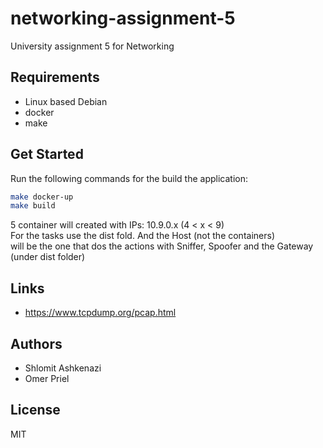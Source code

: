 # networking-assignment-5

University assignment 5 for Networking

## Requirements

- Linux based Debian
- docker
- make

## Get Started

Run the following commands for the build the application:

```bash
make docker-up
make build
```

5 container will created with IPs: 10.9.0.x (4 < x < 9) \
For the tasks use the dist fold. And the Host (not the containers) \
will be the one that dos the actions with Sniffer, Spoofer and the Gateway (under dist folder)

## Links

- <https://www.tcpdump.org/pcap.html>

## Authors

- Shlomit Ashkenazi
- Omer Priel

## License

MIT
